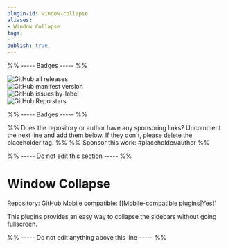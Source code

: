 ```yaml
---
plugin-id: window-collapse
aliases:
- Window Collapse
tags: 
- 
publish: true
---
```


%% ----- Badges ----- %%

![GitHub all releases](https://img.shields.io/github/downloads/gquental/obsidian-window-collapse/total?color=573E7A&logo=github&style=for-the-badge)   
![GitHub manifest version](https://img.shields.io/github/manifest-json/v/gquental/obsidian-window-collapse?color=573E7A&logo=github&style=for-the-badge)   
![GitHub issues by-label](https://img.shields.io/github/issues/gquental/obsidian-window-collapse/help%20wanted?color=573E7A&logo=github&style=for-the-badge)   
![GitHub Repo stars](https://img.shields.io/github/stars/gquental/obsidian-window-collapse?color=573E7A&logo=github&style=for-the-badge)

%% ----- Badges ----- %%

%% Does the repository or author have any sponsoring links? Uncomment the next line and add them below. If they don't, please delete the placeholder tag. %%
%% Sponsor this work: #placeholder/author %%

%% ----- Do not edit this section ----- %%

# Window Collapse

Repository: [GitHub](https://github.com/gquental/obsidian-window-collapse)
Mobile compatible: [[Mobile-compatible plugins|Yes]]

This plugins provides an easy way to collapse the sidebars without going fullscreen.

%% ----- Do not edit anything above this line ----- %% 
